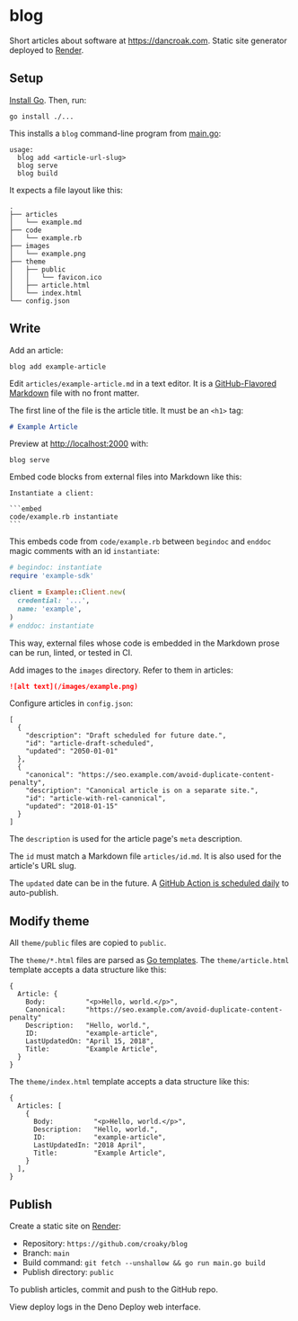 # blog

Short articles about software at <https://dancroak.com>.
Static site generator deployed to [Render](https://render.com/docs/static-sites).

## Setup

[Install Go](https://golang.org/doc/install). Then, run:

```
go install ./...
```

This installs a `blog` command-line program from [main.go](main.go):

```
usage:
  blog add <article-url-slug>
  blog serve
  blog build
```

It expects a file layout like this:

```
.
├── articles
│   └── example.md
├── code
│   └── example.rb
├── images
│   └── example.png
├── theme
│   ├── public
│   │   └── favicon.ico
│   ├── article.html
│   └── index.html
└── config.json
```

## Write

Add an article:

```
blog add example-article
```

Edit `articles/example-article.md` in a text editor.
It is a [GitHub-Flavored Markdown](https://github.github.com/gfm/) file
with no front matter.

The first line of the file is the article title.
It must be an `<h1>` tag:

```md
# Example Article
```

Preview at <http://localhost:2000> with:

```
blog serve
```

Embed code blocks from external files into Markdown like this:

    Instantiate a client:

    ```embed
    code/example.rb instantiate
    ```

This embeds code from `code/example.rb`
between `begindoc` and `enddoc` magic comments
with an id `instantiate`:

```ruby
# begindoc: instantiate
require 'example-sdk'

client = Example::Client.new(
  credential: '...',
  name: 'example',
)
# enddoc: instantiate
```

This way, external files whose code is embedded in the Markdown prose
can be run, linted, or tested in CI.

Add images to the `images` directory.
Refer to them in articles:

```md
![alt text](/images/example.png)
```

Configure articles in `config.json`:

```
[
  {
    "description": "Draft scheduled for future date.",
    "id": "article-draft-scheduled",
    "updated": "2050-01-01"
  },
  {
    "canonical": "https://seo.example.com/avoid-duplicate-content-penalty",
    "description": "Canonical article is on a separate site.",
    "id": "article-with-rel-canonical",
    "updated": "2018-01-15"
  }
]
```

The `description` is used for the article page's `meta` description.

The `id` must match a Markdown file `articles/id.md`.
It is also used for the article's URL slug.

The `updated` date can be in the future.
A [GitHub Action is scheduled daily](https://dancroak.com/schedule-deno-builds-with-github-actions)
to auto-publish.

## Modify theme

All `theme/public` files are copied to `public`.

The `theme/*.html` files
are parsed as [Go templates](https://gowebexamples.com/templates/).
The `theme/article.html` template accepts a data structure like this:

```
{
  Article: {
    Body:          "<p>Hello, world.</p>",
    Canonical:     "https://seo.example.com/avoid-duplicate-content-penalty"
    Description:   "Hello, world.",
    ID:            "example-article",
    LastUpdatedOn: "April 15, 2018",
    Title:         "Example Article",
  }
}
```

The `theme/index.html` template accepts a data structure like this:

```
{
  Articles: [
    {
      Body:          "<p>Hello, world.</p>",
      Description:   "Hello, world.",
      ID:            "example-article",
      LastUpdatedIn: "2018 April",
      Title:         "Example Article",
    }
  ],
}
```

## Publish

Create a static site on [Render](https://render.com/docs/static-sites):

- Repository: `https://github.com/croaky/blog`
- Branch: `main`
- Build command: `git fetch --unshallow && go run main.go build`
- Publish directory: `public`

To publish articles, commit and push to the GitHub repo.

View deploy logs in the Deno Deploy web interface.
